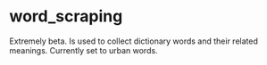 # word_scraping
Extremely beta. Is used to collect dictionary words and their related meanings. Currently set to urban words.
